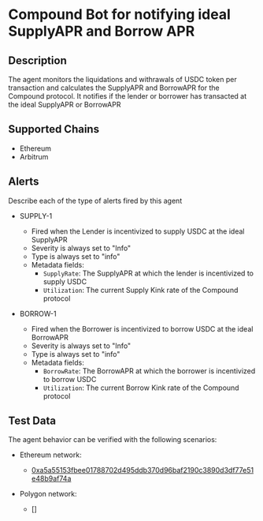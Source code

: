 # Compound Bot for notifying ideal SupplyAPR and Borrow APR

## Description

The agent monitors the liquidations and withrawals of USDC token per transaction and calculates the SupplyAPR and BorrowAPR for the Compound protocol. It notifies if the lender or borrower has transacted at the ideal SupplyAPR or BorrowAPR

## Supported Chains

- Ethereum
- Arbitrum

## Alerts

Describe each of the type of alerts fired by this agent

- SUPPLY-1
  - Fired when the Lender is incentivized to supply USDC at the ideal SupplyAPR
  - Severity is always set to "Info"
  - Type is always set to "info" 
  - Metadata fields: 
    - `SupplyRate`: The SupplyAPR at which the lender is incentivized to supply USDC
    - `Utilization`: The current Supply Kink rate of the Compound protocol

- BORROW-1
  - Fired when the Borrower is incentivized to borrow USDC at the ideal BorrowAPR
  - Severity is always set to "Info"
  - Type is always set to "info"
  - Metadata fields:
    - `BorrowRate`: The BorrowAPR at which the borrower is incentivized to borrow USDC
    - `Utilization`: The current Borrow Kink rate of the Compound protocol

## Test Data

The agent behavior can be verified with the following scenarios:
- Ethereum network: 
  - [0xa5a55153fbee01788702d495ddb370d96baf2190c3890d3df77e51e48b9af74a](https://etherscan.io/tx/0xa5a55153fbee01788702d495ddb370d96baf2190c3890d3df77e51e48b9af74a)

- Polygon network: 
  - []